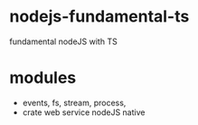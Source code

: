 # nodejs-fundamental-ts
fundamental nodeJS with TS
# modules 
- events, fs, stream, process,
- crate web service nodeJS native
